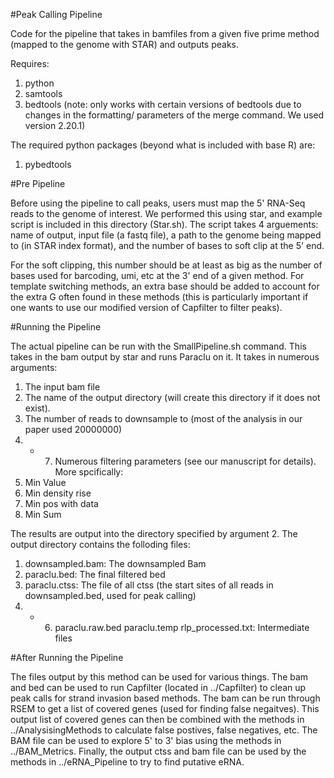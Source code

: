 #Peak Calling Pipeline

Code for the pipeline that takes in bamfiles from a given five prime method (mapped to the genome with STAR) and outputs peaks.

Requires:
1) python
2) samtools
3) bedtools (note: only works with certain versions of bedtools due to changes in the formatting/ parameters of the merge command. We used version 2.20.1)

The required python packages (beyond what is included with base R) are:
1) pybedtools


#Pre Pipeline

Before using the pipeline to call peaks, users must map the 5' RNA-Seq reads to the genome of interest. We performed this using star, and example script is included in this directory (Star.sh). The script takes 4 arguements: name of output, input file (a fastq file), a path to the genome being mapped to (in STAR index format), and the number of bases to soft clip at the 5' end.

For the soft clipping, this number should be at least as big as the number of bases used for barcoding, umi, etc at the 3' end of a given method. For template switching methods, an extra base should be added to account for the extra G often found in these methods (this is particularly important if one wants to use our modified version of Capfilter to filter peaks).

#Running the Pipeline

The actual pipeline can be run with the SmallPipeline.sh command. This takes in the bam output by star and runs Paraclu on it. It takes in numerous arguments:
1) The input bam file
2) The name of the output directory (will create this directory if it does not exist).
3) The number of reads to downsample to (most of the analysis in our paper used 20000000)
4) - 7) Numerous filtering parameters (see our manuscript for details). More spcifically:
4) Min Value
5) Min density rise
6) Min pos with data
7) Min Sum

The results are output into the directory specified by argument 2. The output directory contains the folloding files:
1) downsampled.bam: The downsampled Bam 
2) paraclu.bed: The final filtered bed  
3) paraclu.ctss: The file of all ctss (the start sites of all reads in downsampled.bed, used for peak calling) 
4) - 6) paraclu.raw.bed  paraclu.temp  rlp_processed.txt: Intermediate files



#After Running the Pipeline

The files output by this method can be used for various things. The bam and bed can be used to run Capfilter (located in ../Capfilter) to clean up peak calls for strand invasion based methods. The bam can be run through RSEM to get a list of covered genes (used for finding false negaitves). This output list of covered genes can then be combined with the methods in ../AnalysisingMethods to calculate false postives, false negatives, etc. The BAM file can be used to explore 5' to 3' bias using the methods in ../BAM_Metrics. Finally, the output ctss and bam file can be used by the methods in ../eRNA_Pipeline to try to find putative eRNA. 



